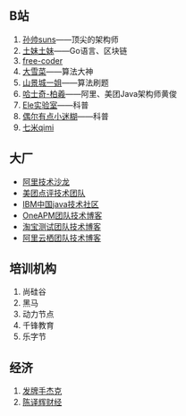 ## B站

1. [孙帅suns](https://space.bilibili.com/284638819)——顶尖的架构师
2. [土妹土妹](https://space.bilibili.com/555585221?spm_id_from=333.788.b_765f7570696e666f.2)——Go语言、区块链
3. [free-coder](https://space.bilibili.com/31273057/video?tid=0&page=1&keyword=&order=pubdate)
4. [大雪菜](https://space.bilibili.com/7836741)——算法大神
5. [山景城一姐](https://space.bilibili.com/458021397?spm_id_from=333.788.b_765f7570696e666f.2)——算法刷题
6. [哈士奇-柏羲](https://space.bilibili.com/232459430/video?tid=0&page=1&keyword=&order=pubdate)——阿里、美团Java架构师黄俊
7. [Ele实验室](https://space.bilibili.com/481434238)——科普
8. [偶尔有点小迷糊](https://space.bilibili.com/39665558)——科普
9. [七米qimi](https://space.bilibili.com/4638193)

## 大厂

- [阿里技术沙龙](http://club.alibabatech.org/)
- [美团点评技术团队](http://tech.meituan.com/)
- [IBM中国java技术社区](http://www.ibm.com/developerworks/cn/java/)
- [OneAPM团队技术博客](http://blog.oneapm.com/)
- [淘宝测试团队技术博客](http://test.taobao.com/index.htm)
- [阿里云栖团队技术博客](https://yq.aliyun.com/articles/)

## 培训机构

1. 尚硅谷
2. 黑马
3. 动力节点
4. 千锋教育
5. 乐字节

## 经济

1. [发牌手杰克](https://space.bilibili.com/2142101977)
2. [陈译辉财经](https://space.bilibili.com/168037083?from=search&seid=14203238339591535694)